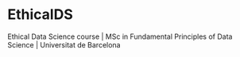 # EthicalDS
Ethical Data Science course | MSc in Fundamental Principles of Data Science | Universitat de Barcelona
